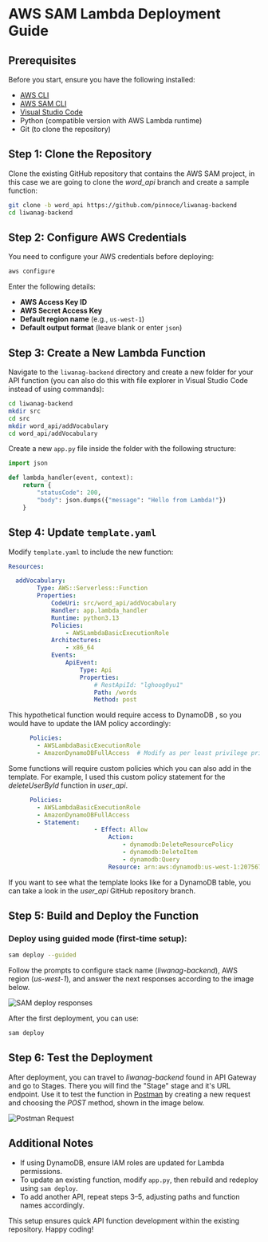 ﻿# AWS SAM Lambda Deployment Guide

## Prerequisites

Before you start, ensure you have the following installed:

-   [AWS CLI](https://docs.aws.amazon.com/cli/latest/userguide/getting-started-install.html)
-   [AWS SAM CLI](https://docs.aws.amazon.com/serverless-application-model/latest/developerguide/install-sam-cli.html)
-   [Visual Studio Code](https://code.visualstudio.com/)
-   Python (compatible version with AWS Lambda runtime)
-   Git (to clone the repository)

## Step 1: Clone the Repository

Clone the existing GitHub repository that contains the AWS SAM project, in this case we are going to clone the *word_api* branch and create a sample function:

```sh
git clone -b word_api https://github.com/pinnoce/liwanag-backend
cd liwanag-backend
```

## Step 2: Configure AWS Credentials

You need to configure your AWS credentials before deploying:

```sh
aws configure
```
Enter the following details:

-   **AWS Access Key ID**
-   **AWS Secret Access Key**
-   **Default region name** (e.g., `us-west-1`)
-   **Default output format** (leave blank or enter `json`)

## Step 3: Create a New Lambda Function

Navigate to the `liwanag-backend` directory and create a new folder for your API function (you can also do this with file explorer in Visual Studio Code instead of using commands):

```sh
cd liwanag-backend
mkdir src
cd src
mkdir word_api/addVocabulary
cd word_api/addVocabulary
```

Create a new `app.py` file inside the folder with the following structure:

```python
import json

def lambda_handler(event, context):
    return {
        "statusCode": 200,
        "body": json.dumps({"message": "Hello from Lambda!"})
    }
```

## Step 4: Update `template.yaml`

Modify `template.yaml` to include the new function:

```yaml
Resources:

  addVocabulary:
		Type: AWS::Serverless::Function
		Properties:
			CodeUri: src/word_api/addVocabulary
			Handler: app.lambda_handler
			Runtime: python3.13
			Policies:
				- AWSLambdaBasicExecutionRole
			Architectures:
				- x86_64
			Events:
				ApiEvent:
					Type: Api
					Properties:
						# RestApiId: "lghoog0yu1"
						Path: /words
						Method: post
```

This hypothetical function would require access to DynamoDB , so you would have to update the IAM policy accordingly:

```yaml
      Policies:
        - AWSLambdaBasicExecutionRole
        - AmazonDynamoDBFullAccess  # Modify as per least privilege principle
```
Some functions will require custom policies which you can also add in the template. For example, I used this custom policy statement for the *deleteUserById* function in *user_api*.
```yaml
      Policies:
        - AWSLambdaBasicExecutionRole
        - AmazonDynamoDBFullAccess
        - Statement:
						- Effect: Allow
							Action:
								- dynamodb:DeleteResourcePolicy
								- dynamodb:DeleteItem
								- dynamodb:Query
							Resource: arn:aws:dynamodb:us-west-1:207567790755:table/Users					
```
If you want to see what the template looks like for a DynamoDB table, you can take a look in the *user_api* GitHub repository branch.

## Step 5: Build and Deploy the Function

### Deploy using guided mode (first-time setup):

```sh
sam deploy --guided
```
Follow the prompts to configure stack name (*liwanag-backend*), AWS region (*us-west-1*), and answer the next responses according to the image below.  

![SAM deploy responses](https://photos.app.goo.gl/gusVPrfxuF6yhjzt5)

After the first deployment, you can use:

```sh
sam deploy
```

## Step 6: Test the Deployment

After deployment, you can travel to *liwanag-backend* found in API Gateway and go to Stages. There you will find the "Stage" stage and it's URL endpoint. Use it to test the function in [Postman](https://www.postman.com/) by creating a new request and choosing the *POST* method, shown in the image below.

![Postman Request](https://photos.app.goo.gl/oSKL1wxcKbXVnNeeA)



## Additional Notes

-   If using DynamoDB, ensure IAM roles are updated for Lambda permissions.
-   To update an existing function, modify `app.py`, then rebuild and redeploy using `sam deploy`.
-   To add another API, repeat steps 3–5, adjusting paths and function names accordingly.

This setup ensures quick API function development within the existing repository. Happy coding!
